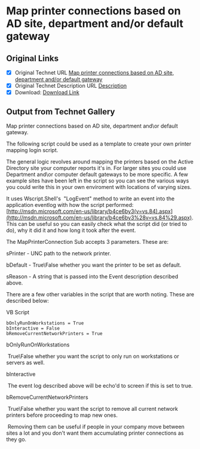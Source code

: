 # Map printer connections based on AD site, department and/or default gateway

## Original Links

- [x] Original Technet URL [Map printer connections based on AD site, department and/or default gateway](https://gallery.technet.microsoft.com/Map-printer-connections-68704bc6)
- [x] Original Technet Description URL [Description](https://gallery.technet.microsoft.com/Map-printer-connections-68704bc6/description)
- [x] Download: [Download Link](Download\MapPrinters.vbs)

## Output from Technet Gallery

Map printer connections based on AD site, department and\or default gateway.

The following script could be used as a template to create your own printer mapping login script.

The general logic revolves around mapping the printers based on the Active Directory site your computer reports it's in. For larger sites you could use Department and\or computer default gateways to be more specific. A few example sites have been left in  the script so you can see the various ways you could write this in your own enviroment with locations of varying sizes.

It uses Wscript.Shell's  "LogEvent" method to write an event into the application eventlog with how the script performed: [http://msdn.microsoft.com/en-us/library/b4ce6by3(v=vs.84).aspx](http://msdn.microsoft.com/en-us/library/b4ce6by3%28v=vs.84%29.aspx). This can be useful so you can easily check what the script did (or tried to do), why it did it and how long it took  after the event.

The MapPrinterConnection Sub accepts 3 parameters. These are:

 sPrinter - UNC path to the network printer.

 bDefault - True\False whether you want the printer to be set as default.

 sReason - A string that is passed into the Event description described above.

There are a few other variables in the script that are worth noting. These are described below:

VB Script

```
bOnlyRunOnWorkstations = True
bInteractive = False
bRemoveCurrentNetworkPrinters = True
```

bOnlyRunOnWorkstations

 True\False whether you want the script to only run on workstations or servers as well.

bInteractive

 The event log described above will be echo'd to screen if this is set to true.

bRemoveCurrentNetworkPrinters

 True\False whether you want the script to remove all current network printers before proceeding to map new ones.

 Removing them can be useful if people in your company move between sites a lot and you don't want them accumulating printer connections as they go.

